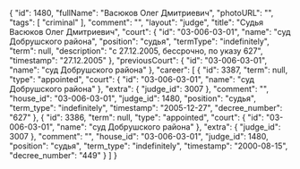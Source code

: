{
    "id": 1480,
    "fullName": "Васюков Олег Дмитриевич",
    "photoURL": "",
    "tags": [
        "criminal"
    ],
    "comment": "",
    "layout": "judge",
    "title": "Судья Васюков Олег Дмитриевич",
    "court": {
        "id": "03-006-03-01",
        "name": "суд Добрушского района",
        "position": "судья",
        "termType": "indefinitely",
        "term": null,
        "description": "c 27.12.2005, бессрочно, по указу 627",
        "timestamp": "27.12.2005"
    },
    "previousCourt": {
        "id": "03-006-03-01",
        "name": "суд Добрушского района"
    },
    "career": [
        {
            "id": 3387,
            "term": null,
            "type": "appointed",
            "court": {
                "id": "03-006-03-01",
                "name": "суд Добрушского района"
            },
            "extra": {
                "judge_id": 3007
            },
            "comment": "",
            "house_id": "03-006-03-01",
            "judge_id": 1480,
            "position": "судья",
            "term_type": "indefinitely",
            "timestamp": "2005-12-27",
            "decree_number": "627"
        },
        {
            "id": 3386,
            "term": null,
            "type": "appointed",
            "court": {
                "id": "03-006-03-01",
                "name": "суд Добрушского района"
            },
            "extra": {
                "judge_id": 3007
            },
            "comment": "",
            "house_id": "03-006-03-01",
            "judge_id": 1480,
            "position": "судья",
            "term_type": "indefinitely",
            "timestamp": "2000-08-15",
            "decree_number": "449"
        }
    ]
}